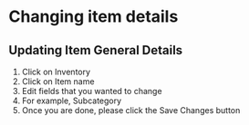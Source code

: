 # Changing item details



## Updating Item General Details

1. Click on Inventory
2. Click on Item name
3. Edit fields that you wanted to change
4. For example, Subcategory
5. Once you are done, please click the Save Changes button
